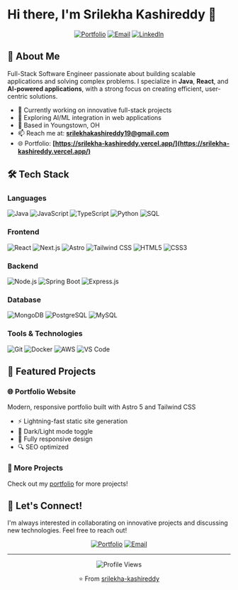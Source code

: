 # Hi there, I'm Srilekha Kashireddy 👋

<div align="center">
  
  [![Portfolio](https://img.shields.io/badge/Portfolio-srilekhakashireddy19.com-blue?style=for-the-badge&logo=google-chrome&logoColor=white)](https://srilekha-kashireddy.vercel.app/)
  [![Email](https://img.shields.io/badge/Email-srilekhakashireddy19@gmail.com-red?style=for-the-badge&logo=gmail&logoColor=white)](mailto:srilekhakashireddy19@gmail.com)
  [![LinkedIn](https://img.shields.io/badge/LinkedIn-Connect-0077B5?style=for-the-badge&logo=linkedin&logoColor=white)](https://linkedin.com/in/srilekha-kashireddy)
  
</div>

## 💫 About Me

Full-Stack Software Engineer passionate about building scalable applications and solving complex problems. I specialize in **Java**, **React**, and **AI-powered applications**, with a strong focus on creating efficient, user-centric solutions.

- 🔭 Currently working on innovative full-stack projects
- 🌱 Exploring AI/ML integration in web applications
- 💼 Based in Youngstown, OH
- 📫 Reach me at: **srilekhakashireddy19@gmail.com**
- 🌐 Portfolio: **[https://srilekha-kashireddy.vercel.app/](https://srilekha-kashireddy.vercel.app/)**

## 🛠️ Tech Stack

### Languages
![Java](https://img.shields.io/badge/Java-ED8B00?style=for-the-badge&logo=openjdk&logoColor=white)
![JavaScript](https://img.shields.io/badge/JavaScript-F7DF1E?style=for-the-badge&logo=javascript&logoColor=black)
![TypeScript](https://img.shields.io/badge/TypeScript-007ACC?style=for-the-badge&logo=typescript&logoColor=white)
![Python](https://img.shields.io/badge/Python-3776AB?style=for-the-badge&logo=python&logoColor=white)
![SQL](https://img.shields.io/badge/SQL-4479A1?style=for-the-badge&logo=mysql&logoColor=white)

### Frontend
![React](https://img.shields.io/badge/React-20232A?style=for-the-badge&logo=react&logoColor=61DAFB)
![Next.js](https://img.shields.io/badge/Next.js-000000?style=for-the-badge&logo=next.js&logoColor=white)
![Astro](https://img.shields.io/badge/Astro-FF5D01?style=for-the-badge&logo=astro&logoColor=white)
![Tailwind CSS](https://img.shields.io/badge/Tailwind_CSS-38B2AC?style=for-the-badge&logo=tailwind-css&logoColor=white)
![HTML5](https://img.shields.io/badge/HTML5-E34F26?style=for-the-badge&logo=html5&logoColor=white)
![CSS3](https://img.shields.io/badge/CSS3-1572B6?style=for-the-badge&logo=css3&logoColor=white)

### Backend
![Node.js](https://img.shields.io/badge/Node.js-43853D?style=for-the-badge&logo=node.js&logoColor=white)
![Spring Boot](https://img.shields.io/badge/Spring_Boot-6DB33F?style=for-the-badge&logo=spring-boot&logoColor=white)
![Express.js](https://img.shields.io/badge/Express.js-404D59?style=for-the-badge&logo=express&logoColor=white)

### Database
![MongoDB](https://img.shields.io/badge/MongoDB-4EA94B?style=for-the-badge&logo=mongodb&logoColor=white)
![PostgreSQL](https://img.shields.io/badge/PostgreSQL-316192?style=for-the-badge&logo=postgresql&logoColor=white)
![MySQL](https://img.shields.io/badge/MySQL-005C84?style=for-the-badge&logo=mysql&logoColor=white)

### Tools & Technologies
![Git](https://img.shields.io/badge/Git-F05032?style=for-the-badge&logo=git&logoColor=white)
![Docker](https://img.shields.io/badge/Docker-2496ED?style=for-the-badge&logo=docker&logoColor=white)
![AWS](https://img.shields.io/badge/AWS-232F3E?style=for-the-badge&logo=amazon-aws&logoColor=white)
![VS Code](https://img.shields.io/badge/VS_Code-007ACC?style=for-the-badge&logo=visual-studio-code&logoColor=white)


## 🚀 Featured Projects

### 🌐 Portfolio Website
Modern, responsive portfolio built with Astro 5 and Tailwind CSS
- ⚡ Lightning-fast static site generation
- 🎨 Dark/Light mode toggle
- 📱 Fully responsive design
- 🔍 SEO optimized

### 💼 More Projects
Check out my [portfolio](https://srilekha-kashireddy.vercel.app/projects) for more projects!



## 🤝 Let's Connect!

I'm always interested in collaborating on innovative projects and discussing new technologies. Feel free to reach out!

<div align="center">
  
  [![Portfolio](https://img.shields.io/badge/🌐_Portfolio-Visit_Website-blue?style=for-the-badge)](https://srilekha-kashireddy.vercel.app/)
  [![Email](https://img.shields.io/badge/📧_Email-Send_Message-red?style=for-the-badge)](mailto:srilekhakashireddy19@gmail.com)
  
</div>

---

<div align="center">
  
  ![Profile Views](https://komarev.com/ghpvc/?username=srilekha-kashireddy&color=blueviolet&style=for-the-badge)
  
  ⭐️ From [srilekha-kashireddy](https://github.com/srilekha-kashireddy)
  
</div>
